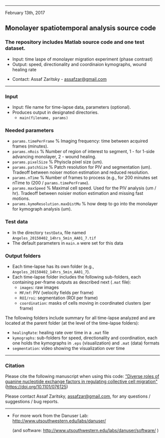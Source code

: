 -------------------
February 13th, 2017

## Monolayer spatiotemporal analysis source code
### The repository includes Matlab source code and one test dataset.

- Input: time laspe of monolayer migration experiment (phase contrast)
- Output: speed, directionality and coordinaion kymographs, wound healing rate

* Contact: Assaf Zaritsky - assafzar@gmail.com

-------------------
### Input

- Input: file name for time-lapse data, parameters (optional).
- Produces output in designated directories.
  - `main(filename, params)`

### Needed parameters
- `params.timePerFrame` % Imaging frequency: time between acquired frames (minutes).
- `params.nRois` % Number of region of interest to segment, 1 - for 1-side advancing monolayer, 2 - wound healing.
- `params.pixelSize` % Phyiscla pixel size (um).
- `params.patchSize` % Patch resolution for PIV and segmentation (um). Tradeoff between noiser motion estimation and reduced resolution.
- `params.nTime` % Number of frames to process (e.g., for 200 minutes set nTime to (200 / `params.timePerFrame`).
- `params.maxSpeed` % Maximal cell speed. Used for the PIV analysis (um / hr). Tradeoff between noisier motion estimation and missing fast motions.
- `params.kymoResolution.maxDistMu` % how deep to go into the monolayer for kymograph analysis (um).

### Test data
- In the directory `testData`, file named `Angeles_20150402_14hrs_5min_AA01_7.tif`
- The default parameters in `main.m` were set for this data

### Output folders
- Each time-lapse has its own folder (e.g., `Angeles_20150402_14hrs_5min_AA01_7`). 
- Each time-lapse folder  includes the following sub-folders, each containing per-frame outputs as described next (`.mat` file):
  - `images`: raw images
  - `MF/mf`: PIV (velocity fields per frame)
  - `ROI/roi`: segmentation (ROI per frame)
  - `coordination`: masks of cells moving in coordinated clusters (per frame)

The following folders include summary for all time-lapse analyzed and are located at the parent folder (at the level of the time-lapse folders):
- `healingRate`: healing rate over time in a `.mat` file
- `kymographs`: sub-folders for speed, directionality and coordination, each one holds the kymographs in `.eps` (visualization) and `.mat` (data) formats
- `segmentation`: video showing the visualization over time

-----------------

### Citation

Please cite the following manuscript when using this code:
["Diverse roles of guanine nucleotide exchange factors in regulating collective cell migration"](https://doi.org/10.1101/076125) (https://doi.org/10.1101/076125)

Please contact Assaf Zaritsky, assafzar@gmail.com, for any questions / suggestions / bug reports.

-----------------

+ For more work from the Danuser Lab: http://www.utsouthwestern.edu/labs/danuser/

  (and software: http://www.utsouthwestern.edu/labs/danuser/software/ )
